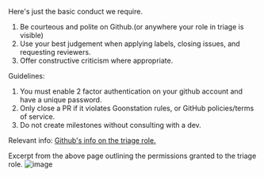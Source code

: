 Here's just the basic conduct we require. 
1. Be courteous and polite on Github.(or anywhere your role in triage is visible)
2. Use your best judgement when applying labels, closing issues, and requesting reviewers. 
3. Offer constructive criticism where appropriate.

Guidelines:
1. You must enable 2 factor authentication on your github account and have a unique password.
2. Only close a PR if it violates Goonstation rules, or GitHub policies/terms of service.
3. Do not create milestones without consulting with a dev.

Relevant info:
[Github's info on the triage role.](https://help.github.com/en/github/setting-up-and-managing-organizations-and-teams/repository-permission-levels-for-an-organization) 

Excerpt from the above page outlining the permissions granted to the triage role. 
![image](https://user-images.githubusercontent.com/9010341/84997376-82ce9a00-b11c-11ea-9413-b12fed34fce2.png)

